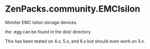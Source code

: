 # ZenPacks.community.EMCIsilon
Monitor EMC Isilon storage devices.

the .egg can be found in the dist/ directory

This has been tested on 4.x, 5.x, and 6.x but should even work on 3.x.
